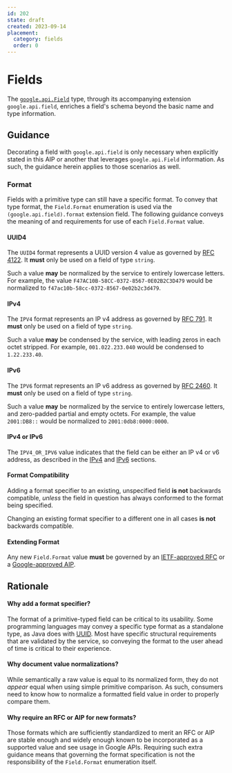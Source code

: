```yaml
---
id: 202
state: draft
created: 2023-09-14
placement:
  category: fields
  order: 0
---
```


# Fields

The [`google.api.Field`][field proto] type, through its accompanying extension
`google.api.field`, enriches a field's schema beyond the basic name and type
information.

## Guidance

Decorating a field with `google.api.field` is only necessary when explicitly
stated in this AIP or another that leverages `google.api.Field` information. As
such, the guidance herein applies to those scenarios as well.

### Format

Fields with a primitive type can still have a specific format. To convey that
type format, the `Field.Format` enumeration is used via the
`(google.api.field).format` extension field. The following guidance conveys the
meaning of and requirements for use of each `Field.Format` value.

#### UUID4

The `UUID4` format represents a UUID version 4 value as governed by
[RFC 4122][]. It **must** only be used on a field of type `string`.

Such a value **may** be normalized by the service to entirely lowercase letters.
For example, the value `F47AC10B-58CC-0372-8567-0E02B2C3D479` would be
normalized to `f47ac10b-58cc-0372-8567-0e02b2c3d479`.

#### IPv4

The `IPV4` format represents an IP v4 address as governed by [RFC 791][]. It
**must** only be used on a field of type `string`.

Such a value **may** be condensed by the service, with leading zeros in each
octet stripped. For example, `001.022.233.040` would be condensed to
`1.22.233.40`.

#### IPv6

The `IPV6` format represents an IP v6 address as governed by [RFC 2460][]. It
**must** only be used on a field of type `string`.

Such a value **may** be normalized by the service to entirely lowercase letters,
and zero-padded partial and empty octets. For example, the value `2001:DB8::`
would be normalized to `2001:0db8:0000:0000`.

#### IPv4 or IPv6

The `IPV4_OR_IPV6` value indicates that the field can be either an IP v4 or v6
address, as described in the [IPv4](#ipv4) and [IPv6](#ipv6) sections.

#### Format Compatibility

Adding a format specifier to an existing, unspecified field **is not** backwards
compatible, *unless* the field in question has always conformed to the format
being specified.

Changing an existing format specifier to a different one in all cases **is not**
backwards compatible.

#### Extending Format

Any new `Field.Format` value **must** be governed by an
[IETF-approved RFC][ietf rfc] or a [Google-approved AIP](./0001.md).

## Rationale

#### Why add a format specifier?

The format of a primitive-typed field can be critical to its usability. Some
programming languages may convey a specific type format as a standalone type,
as Java does with [UUID][java uuid]. Most have specific structural requirements
that are validated by the service, so conveying the format to the user ahead of
time is critical to their experience.

#### Why document value normalizations?

While semantically a raw value is equal to its normalized form, they do not
*appear* equal when using simple primitive comparison. As such, consumers need
to know how to normalize a formatted field value in order to properly compare them.

#### Why require an RFC or AIP for new formats?

Those formats which are sufficiently standardized to merit an RFC or AIP are
stable enough and widely enough known to be incorporated as a supported value
and see usage in Google APIs. Requiring such extra guidance means that governing
the format specification is not the responsibility of the `Field.Format`
enumeration itself.

[field proto]: https://github.com/googleapis/googleapis/blob/master/google/api/field.proto
[rfc 4122]: https://datatracker.ietf.org/doc/html/rfc4122
[rfc 791]: https://datatracker.ietf.org/doc/html/rfc791
[rfc 2460]: https://datatracker.ietf.org/doc/html/rfc2460
[ietf rfc]: https://www.ietf.org/standards/rfcs
[java uuid]: https://docs.oracle.com/javase/8/docs/api/java/util/UUID.html

